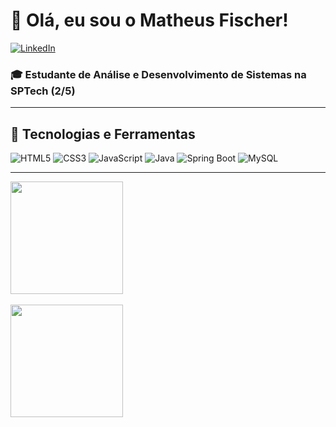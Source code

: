 <div align="left">

# 👋 Olá, eu sou o Matheus Fischer!
<p align="left">
  <a href="https://www.linkedin.com/in/matheus-angelo-fischer-bb044a2b2/" target="_blank">
    <img src="https://img.shields.io/badge/LinkedIn-%230077B5.svg?style=for-the-badge&logo=linkedin&logoColor=white" alt="LinkedIn"/>
  </a>
</p>


### 🎓 Estudante de Análise e Desenvolvimento de Sistemas na SPTech (2/5)

</div>

---

## 🚀 Tecnologias e Ferramentas

<p align="left">
  <img src="https://img.shields.io/badge/html5-%23E34F26.svg?style=for-the-badge&logo=html5&logoColor=white" alt="HTML5"/>
  <img src="https://img.shields.io/badge/css3-%231572B6.svg?style=for-the-badge&logo=css3&logoColor=white" alt="CSS3"/>
  <img src="https://img.shields.io/badge/javascript-%23323330.svg?style=for-the-badge&logo=javascript&logoColor=%23F7DF1E" alt="JavaScript"/>
  <img src="https://img.shields.io/badge/Java-%23ED8B00.svg?style=for-the-badge&logo=java&logoColor=white" alt="Java"/>
  <img src="https://img.shields.io/badge/springboot-%236DB33F.svg?style=for-the-badge&logo=spring&logoColor=white" alt="Spring Boot"/>
  <img src="https://img.shields.io/badge/mysql-%2300000f.svg?style=for-the-badge&logo=mysql&logoColor=white" alt="MySQL"/>
</p>

---
<div>
  <a href="https://github.com/matheusfis">
    <img height=180 src="https://github-readme-streak-stats.herokuapp.com/?user=matheusfis&theme=blue_navy&hide_border=false"/><br><br>
    <img height=180 src="https://github-readme-stats.vercel.app/api/top-langs?username=matheusfis&layout=compact&langs_count=8&card_width=320&theme=blue_navy"/>
  </a>
</div>
